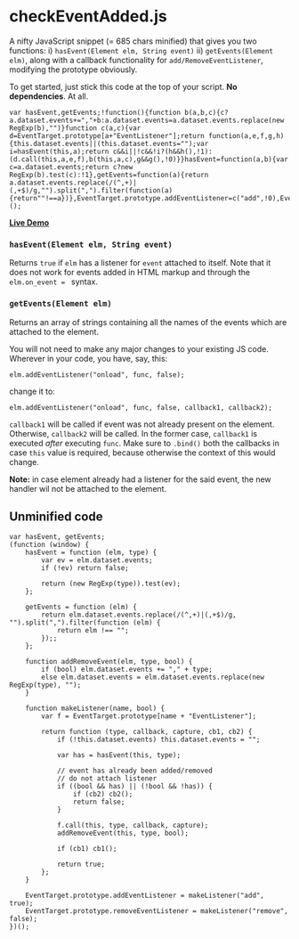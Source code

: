 # checkEventAdded.js
A nifty JavaScript snippet (= 685 chars minified) that gives you two functions: i) `hasEvent(Element elm, String event)` ii) `getEvents(Element elm)`, along with a callback functionality for `add/RemoveEventListener`, modifying the prototype obviously.

To get started, just stick this code at the top of your script. **No dependencies**. At all. 

    var hasEvent,getEvents;!function(){function b(a,b,c){c?a.dataset.events+=","+b:a.dataset.events=a.dataset.events.replace(new RegExp(b),"")}function c(a,c){var d=EventTarget.prototype[a+"EventListener"];return function(a,e,f,g,h){this.dataset.events||(this.dataset.events="");var i=hasEvent(this,a);return c&&i||!c&&!i?(h&&h(),!1):(d.call(this,a,e,f),b(this,a,c),g&&g(),!0)}}hasEvent=function(a,b){var c=a.dataset.events;return c?new RegExp(b).test(c):!1},getEvents=function(a){return a.dataset.events.replace(/(^,+)|(,+$)/g,"").split(",").filter(function(a){return""!==a})},EventTarget.prototype.addEventListener=c("add",!0),EventTarget.prototype.removeEventListener=c("remove",!1)}();

**[Live Demo](http://jsfiddle.net/vo51y90y/8/)**
    
### `hasEvent(Element elm, String event)`

Returns `true` if `elm` has a listener for `event` attached to itself. Note that it does not work for events added in HTML markup and through the `elm.on_event = ` syntax.

### `getEvents(Element elm)`

Returns an array of strings containing all the names of the events which are attached to the element.



You will not need to make any major changes to your existing JS code. Wherever in your code, you have, say, this:

    elm.addEventListener("onload", func, false);
    
change it to:

    elm.addEventListener("onload", func, false, callback1, callback2);
    
`callback1` will be called if event was not already present on the element. Otherwise, `callback2` will be called. In the former case, `callback1` is executed *after* executing `func`. Make sure to `.bind()` both the callbacks in case `this` value is required, because otherwise the context of this would change.

**Note:** in case element already had a listener for the said event, the new handler wil not be attached to the element.

## Unminified code

    var hasEvent, getEvents;
    (function (window) {
        hasEvent = function (elm, type) {
            var ev = elm.dataset.events;
            if (!ev) return false;
    
            return (new RegExp(type)).test(ev);
        };
    
        getEvents = function (elm) {
            return elm.dataset.events.replace(/(^,+)|(,+$)/g, "").split(",").filter(function (elm) {
                return elm !== "";
            });;
        };
    
        function addRemoveEvent(elm, type, bool) {
            if (bool) elm.dataset.events += "," + type;
            else elm.dataset.events = elm.dataset.events.replace(new RegExp(type), "");
        }
    
        function makeListener(name, bool) {
            var f = EventTarget.prototype[name + "EventListener"];
    
            return function (type, callback, capture, cb1, cb2) {
                if (!this.dataset.events) this.dataset.events = "";
    
                var has = hasEvent(this, type);
    
                // event has already been added/removed
                // do not attach listener
                if ((bool && has) || (!bool && !has)) {
                    if (cb2) cb2();
                    return false;
                }
    
                f.call(this, type, callback, capture);
                addRemoveEvent(this, type, bool);
    
                if (cb1) cb1();
    
                return true;
            };
        }

        EventTarget.prototype.addEventListener = makeListener("add", true);
        EventTarget.prototype.removeEventListener = makeListener("remove", false);
    })();

